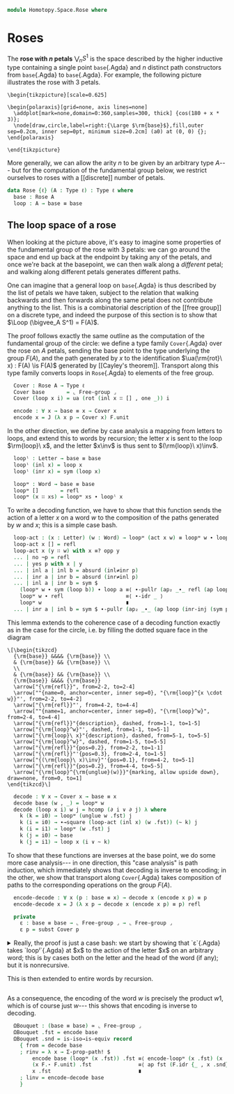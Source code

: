 <!--
```agda
open import 1Lab.Path.Reasoning
open import 1Lab.Prelude

open import Algebra.Group

open import Data.Sum.Properties
open import Data.List.Base
open import Data.Dec.Base
open import Data.Sum.Base

import Algebra.Group.Free.Words as W
import Algebra.Group.Cayley as C
```
-->

```agda
module Homotopy.Space.Rose where
```

# Roses

The **rose with $n$ petals** $\bigvee_n S^1$ is the space described by
the higher inductive type containing a single point `base`{.Agda} and
$n$ distinct path constructors from `base`{.Agda} to `base`{.Agda}. For
example, the following picture illustrates the rose with 3 petals.

~~~{.quiver}
\begin{tikzpicture}[scale=0.625]

\begin{polaraxis}[grid=none, axis lines=none]
  \addplot[mark=none,domain=0:360,samples=300, thick] {cos(180 + x * 3)};
  \node[draw,circle,label=right:{\Large $\rm{base}$},fill,outer sep=0.2cm, inner sep=0pt, minimum size=0.2cm] (a0) at (0, 0) {};
\end{polaraxis}

\end{tikzpicture}
~~~

More generally, we can allow the arity $n$ to be given by an arbitrary
type $A$--- but for the computation of the fundamental group below, we
restrict ourselves to roses with a [[discrete]] number of petals.

```agda
data Rose {ℓ} (A : Type ℓ) : Type ℓ where
  base : Rose A
  loop : A → base ≡ base
```

## The loop space of a rose

When looking at the picture above, it's easy to imagine some properties
of the fundamental group of the rose with 3 petals: we can go around the
space and end up back at the endpoint by taking any of the petals, and
once we're back at the basepoint, we can then walk along a *different*
petal; and walking along different petals generates different paths.

One can imagine that a general loop on `base`{.Agda} is thus described
by the list of petals we have taken, subject to the relation that
walking backwards and then forwards along the same petal does not
contribute anything to the list. This is a combinatorial description of
the [[free group]] on a discrete type, and indeed the purpose of this
section is to show that $\Loop (\bigvee_A S^1) = F(A)$.

<!--
```agda
module _ {ℓ} (A : Type ℓ) ⦃ _ : Discrete A ⦄ where
  open W A
  open C Free-group renaming (Cayley to rot)
  module F = Group-on (Free-group .snd)
```
-->

The proof follows exactly the same outline as the computation of the
fundamental group of the circle: we define a type family `Cover`{.Agda}
over the rose on $A$ petals, sending the base point to the type
underlying the group $F(A)$, and the path generated by $x$ to the
identification $\ua(\rm{rot}\ x) : F(A) \is F(A)$ generated by
[[Cayley's theorem]]. Transport along this type family converts loops in
`Rose`{.Agda} to elements of the free group.

```agda
  Cover : Rose A → Type ℓ
  Cover base       = ⌞ Free-group ⌟
  Cover (loop x i) = ua (rot (inl x ∷ [] , one _)) i

  encode : ∀ x → base ≡ x → Cover x
  encode x = J (λ x p → Cover x) F.unit
```

In the other direction, we define by case analysis a mapping from
letters to loops, and extend this to words by recursion; the letter $x$
is sent to the loop $\rm{loop}\ x$, and the letter $x\inv$ is thus sent
to $(\rm{loop}\ x)\inv$.

```agda
  loopˡ : Letter → base ≡ base
  loopˡ (inl x) = loop x
  loopˡ (inr x) = sym (loop x)

  loopʷ : Word → base ≡ base
  loopʷ []       = refl
  loopʷ (x ∷ xs) = loopʷ xs ∙ loopˡ x
```

To write a decoding function, we have to show that this function sends
the action of a letter $x$ on a word $w$ to the composition of the paths
generated by $w$ and $x$; this is a simple case bash.

```agda
  loop-act : (x : Letter) (w : Word) → loopʷ (act x w) ≡ loopʷ w ∙ loopˡ x
  loop-act x [] = refl
  loop-act x (y ∷ w) with x ≡? opp y
  ... | no ¬p = refl
  ... | yes p with x | y
  ... | inl a | inl b = absurd (inl≠inr p)
  ... | inr a | inr b = absurd (inr≠inl p)
  ... | inl a | inr b = sym $
    (loopʷ w ∙ sym (loop b)) ∙ loop a ≡⟨ ∙-pullr (ap₂ _∙_ refl (ap loop (inl-inj p)) ∙ ∙-invl _) ⟩
    loopʷ w ∙ refl                    ≡⟨ ∙-idr _ ⟩
    loopʷ w                           ∎
  ... | inr a | inl b = sym $ ∙-pullr (ap₂ _∙_ (ap loop (inr-inj (sym p))) refl ∙ ∙-invr _) ∙ ∙-idr _
```

This lemma extends to the coherence case of a decoding function exactly
as in the case for the circle, i.e. by filling the dotted square face in
the diagram

~~~{.quiver}
\[\begin{tikzcd}
  {\rm{base}} &&&& {\rm{base}} \\
  & {\rm{base}} && {\rm{base}} \\
  \\
  & {\rm{base}} && {\rm{base}} \\
  {\rm{base}} &&&& {\rm{base}}
  \arrow["{\rm{refl}}", from=2-2, to=2-4]
  \arrow[""{name=0, anchor=center, inner sep=0}, "{\rm{loop}^{x \cdot w}}"', from=2-2, to=4-2]
  \arrow["{\rm{refl}}"', from=4-2, to=4-4]
  \arrow[""{name=1, anchor=center, inner sep=0}, "{\rm{loop}^w}", from=2-4, to=4-4]
  \arrow["{\rm{refl}}"{description}, dashed, from=1-1, to=1-5]
  \arrow["{\rm{loop}^w}"', dashed, from=1-1, to=5-1]
  \arrow["{\rm{loop}\ x}"{description}, dashed, from=5-1, to=5-5]
  \arrow["{\rm{loop}^w}", dashed, from=1-5, to=5-5]
  \arrow["{\rm{refl}}"{pos=0.2}, from=2-2, to=1-1]
  \arrow["{\rm{refl}}"'{pos=0.3}, from=2-4, to=1-5]
  \arrow["{(\rm{loop}\ x)\inv}"'{pos=0.1}, from=4-2, to=5-1]
  \arrow["{\rm{refl}}"{pos=0.2}, from=4-4, to=5-5]
  \arrow["{\rm{loop}^{\rm{unglue}(w)}}"{marking, allow upside down}, draw=none, from=0, to=1]
\end{tikzcd}\]
~~~

```agda
  decode : ∀ x → Cover x → base ≡ x
  decode base (w , _) = loopʷ w
  decode (loop x i) w j = hcomp (∂ i ∨ ∂ j) λ where
    k (k = i0) → loopʷ (unglue w .fst) j
    k (i = i0) → ∙→square (loop-act (inl x) (w .fst)) (~ k) j
    k (i = i1) → loopʷ (w .fst) j
    k (j = i0) → base
    k (j = i1) → loop x (i ∨ ~ k)
```

To show that these functions are inverses at the base point, we do some
more case analysis--- in one direction, this "case analysis" is path
induction, which immediately shows that decoding is inverse to encoding;
in the other, we show that transport along `Cover`{.Agda} takes
composition of paths to the corresponding operations on the group
$F(A)$.

```agda
  encode-decode : ∀ x (p : base ≡ x) → decode x (encode x p) ≡ p
  encode-decode x = J (λ x p → decode x (encode x p) ≡ p) refl

  private
    ε : base ≡ base → ⌞ Free-group ⌟ → ⌞ Free-group ⌟
    ε p = subst Cover p
```

<details>
<summary>Really, the proof is just a case bash: we start by showing that
`ε`{.Agda} takes `loopˡ`{.Agda} at $x$ to the action of the letter $x$
on an arbitrary word; this is by cases both on the letter and the head
of the word (if any); but it is nonrecursive.

This is then extended to entire words by recursion.
</summary>

```agda
    encode-loopˡ
      : (w : Word) (r : Reduced w) (x : Letter)
      → ε (loopˡ x) (w , r) .fst ≡ act x w
    encode-loopˡ [] r (inl x) = ap (λ e → inl {B = A} e ∷ []) (transport-refl _)
    encode-loopˡ [] r (inr x) = refl
    encode-loopˡ (y ∷ w) r (inl x) with inl x ≡? opp y
    ... | yes a = transport-refl w
    ... | no ¬a = λ i →
        inl (transp (λ _ → A) i x)
      ∷ transp (λ _ → A ⊎ A) i y
      ∷ transp (λ _ → List (A ⊎ A)) i w

    encode-loopˡ (y ∷ w) r (inr x) with inr x ≡? opp y
    ... | yes a rewrite ≡?-yes' (a ∙ ap opp (sym (transport-refl y)))  =
      transport-refl _
    ... | no ¬a rewrite ≡?-no λ p → ¬a (p ∙ ap opp (transport-refl y)) = λ i →
      inr x ∷ transp (λ i → A ⊎ A) i y ∷ transp (λ i → List (A ⊎ A)) i w

    encode-loopʷ : (w : Word) (r : Reduced w) (w' : ⌞ Free-group ⌟) → ε (loopʷ w) w' .fst ≡ mul w (w' .fst)
    encode-loopʷ [] r w' = transport-refl (w' .fst)
    encode-loopʷ (x ∷ w) r w' =
      ε (loopʷ w ∙ loopˡ x) w'                                .fst ≡⟨ ap fst (subst-∙ Cover (loopʷ w) (loopˡ x) w') ⟩
      ε (loopˡ x) ⌜ ε (loopʷ w) w' ⌝                          .fst ≡⟨ ap! (Σ-prop-path! (encode-loopʷ w (uncons-reduced r) w')) ⟩
      ε (loopˡ x) (mul w (w' .fst) , mul-reduced w (w' .snd)) .fst ≡⟨ encode-loopˡ (mul w (w' .fst)) (mul-reduced w (w' .snd)) x ⟩
      act x (mul w (w' .fst))                                      ∎
```

</details>

As a consequence, the encoding of the word $w$ is precisely the product
$w1$, which is of course just $w$--- this shows that encoding is inverse
to decoding.

```agda
  ΩBouquet : (base ≡ base) ≃ ⌞ Free-group ⌟
  ΩBouquet .fst = encode base
  ΩBouquet .snd = is-iso→is-equiv record
    { from = decode base
    ; rinv = λ x → Σ-prop-path! $
        encode base (loopʷ (x .fst)) .fst ≡⟨ encode-loopʷ (x .fst) (x .snd) F.unit ⟩
        (x F.⋆ F.unit) .fst               ≡⟨ ap fst (F.idr {_ , x .snd}) ⟩
        x .fst                            ∎
    ; linv = encode-decode base
    }
```
